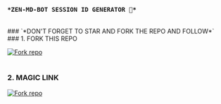 ### `*ZEN-MD-BOT SESSION ID GENERATOR 🥺*`
<br>
### `*DON'T FORGET TO STAR AND FORK THE REPO AND FOLLOW*`
<br>
### 1. FORK THIS REPO

<a href='https://github.com/mxgamecoder/ZEN-MD-BOT-SESSION-GENERATOR/fork' target="_blank"><img alt='Fork repo' src='https://img.shields.io/badge/Fork This Repo-red?style=for-the-badge&logo=git&logoColor=white'/></a>
<br><br>
### 2. MAGIC LINK

<a href='https://zen-md-bot-session-generator-iylo.onrender.com' target="_blank"><img alt='Fork repo' src='https://img.shields.io/badge/MAGIC LINK-black?style=for-the-badge&logo=git&logoColor=white'/></a>
